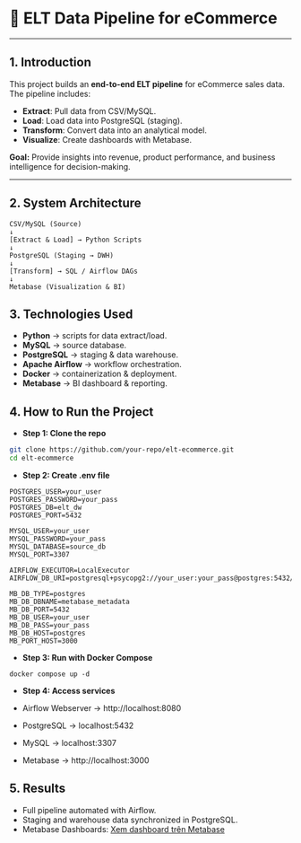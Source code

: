 # 🚀 ELT Data Pipeline for eCommerce
--- 
## 1. Introduction
This project builds an **end-to-end ELT pipeline** for eCommerce sales data.  
The pipeline includes:
- **Extract**: Pull data from CSV/MySQL.  
- **Load**: Load data into PostgreSQL (staging).  
- **Transform**: Convert data into an analytical model.  
- **Visualize**: Create dashboards with Metabase.  

**Goal:** Provide insights into revenue, product performance, and business intelligence for decision-making.  

---

## 2. System Architecture
```
CSV/MySQL (Source)
↓
[Extract & Load] → Python Scripts
↓
PostgreSQL (Staging → DWH)
↓
[Transform] → SQL / Airflow DAGs
↓
Metabase (Visualization & BI)
```

## 3. Technologies Used
- **Python** → scripts for data extract/load.  
- **MySQL** → source database.  
- **PostgreSQL** → staging & data warehouse.  
- **Apache Airflow** → workflow orchestration.  
- **Docker** → containerization & deployment.  
- **Metabase** → BI dashboard & reporting.  

## 4. How to Run the Project
- **Step 1: Clone the repo**
```bash
git clone https://github.com/your-repo/elt-ecommerce.git
cd elt-ecommerce
```
- **Step 2: Create .env file**
```
POSTGRES_USER=your_user
POSTGRES_PASSWORD=your_pass
POSTGRES_DB=elt_dw
POSTGRES_PORT=5432

MYSQL_USER=your_user
MYSQL_PASSWORD=your_pass
MYSQL_DATABASE=source_db
MYSQL_PORT=3307

AIRFLOW_EXECUTOR=LocalExecutor
AIRFLOW_DB_URI=postgresql+psycopg2://your_user:your_pass@postgres:5432/elt_dw

MB_DB_TYPE=postgres
MB_DB_DBNAME=metabase_metadata
MB_DB_PORT=5432
MB_DB_USER=your_user
MB_DB_PASS=your_pass
MB_DB_HOST=postgres
MB_PORT_HOST=3000
```
- **Step 3: Run with Docker Compose**
```
docker compose up -d
```
- **Step 4: Access services**
- Airflow Webserver → http://localhost:8080

- PostgreSQL → localhost:5432

- MySQL → localhost:3307

- Metabase → http://localhost:3000

## 5. Results
- Full pipeline automated with Airflow.
- Staging and warehouse data synchronized in PostgreSQL.
- Metabase Dashboards:
[Xem dashboard trên Metabase](http://localhost:3000/public/dashboard/xxxxx)
